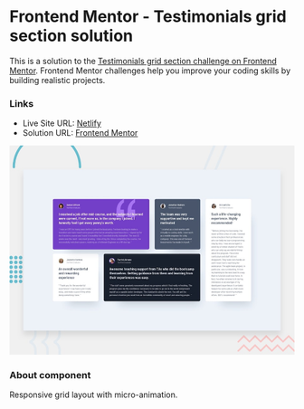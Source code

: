 # Frontend Mentor - Testimonials grid section solution

This is a solution to the [Testimonials grid section challenge on Frontend Mentor](https://www.frontendmentor.io/challenges/testimonials-grid-section-Nnw6J7Un7). Frontend Mentor challenges help you improve your coding skills by building realistic projects.

### Links

- Live Site URL: [Netlify](https://frontendmentor-solutions.netlify.app/testimonials-grid-section/)
- Solution URL: [Frontend Mentor](https://www.frontendmentor.io/solutions/responsive-testimonials-section-Tu6Ozudz-v)

![This is an image](./design/desktop-preview.jpg)

### About component

Responsive grid layout with micro-animation.
